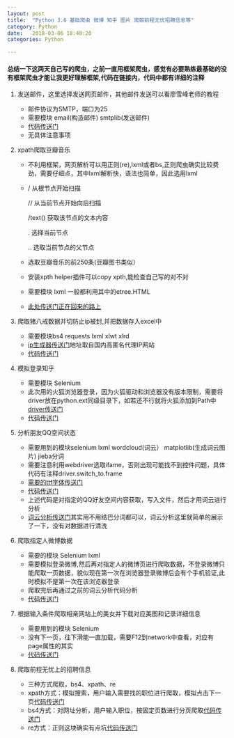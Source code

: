 ```yaml
---
layout: post
title:  "Python 3.6 基础爬虫 微博 知乎 图片 爬取前程无忧招聘信息等"
category: Python
date:   2018-03-06 18:40:20
categories: Python

---
```


#### 总结一下这两天自己写的爬虫，之前一直用框架爬虫，感觉有必要熟练最基础的没有框架爬虫才能让我更好理解框架,代码在链接内，代码中都有详细的注释

1. 发送邮件，这里选择发送网页邮件，其他邮件发送可以看廖雪峰老师的教程

	* 邮件协议为SMTP，端口为25
	* 需要模块 email(构造邮件) smtplib(发送邮件)
	* [代码传送门](https://github.com/raojianxiong/Python36/blob/master/sendemail.py)
	* 无具体注意事项


2. xpath爬取豆瓣音乐
	* 不利用框架，网页解析可以用正则(re),lxml或者bs,正则爬虫确实比较费劲，需要仔细点，其中lxml解析快，语法也简单，因此选用lxml
	* / 从根节点开始扫描
		
		// 从当前节点开始向后扫描

		/text() 获取该节点的文本内容

		. 选择当前节点

		.. 选取当前节点的父节点
	* 选取豆瓣音乐的前250条(豆瓣图书类似）
	* 安装xpth helper插件可以copy xpth,能检查自己写的对不对
	* 需要模块 lxml 一般都利用其中的etree.HTML
	* [此处传送门正在回来的路上]()
	

3. 爬取猪八戒数据并切防止ip被封,并把数据存入excel中
	* 需要模块bs4 requests lxml xlwt xlrd
	* [ip生成器传送门](https://github.com/raojianxiong/Python36/blob/master/prevent_ip.py)地址取自国内高匿名代理IP网站
	* [代码传送门](https://github.com/raojianxiong/Python36/blob/master/pig.py)

4. 模拟登录知乎
	* 需要模块 Selenium
	* 此次用的火狐浏览器登录，因为火狐驱动和浏览器没有版本限制，需要将driver放在python.ext同级目录下，如若还不行就将火狐添加到Path中[driver传送门](https://github.com/raojianxiong/Python36/blob/master/geckodriver.exe)
	* [代码传送门](https://github.com/raojianxiong/Python36/blob/master/selenium_demo.py)
	
5. 分析朋友QQ空间状态
	* 需要用到的模块selenium lxml wordcloud(词云） matplotlib(生成词云图片) jieba分词
	* 需要注意利用webdriver选取ifame，否则出现可能找不到控件问题，具体代码有注释driver.switch_to.frame
	* [需要的ttf字体传送门](https://github.com/raojianxiong/Python36/blob/master/like.ttf)
	* [代码传送门](https://github.com/raojianxiong/Python36/blob/master/qq_demo.py)
	* 上述代码是对指定的QQ好友空间内容获取，写入文件，然后才用词云进行分析
	* [词云分析传送门](https://github.com/raojianxiong/Python36/blob/master/create_word.py)其实用不用结巴分词都可以，词云分析这里就简单的展示了一下，没有对数据进行清洗

6. 爬取指定人微博数据
	* 需要的模块 Selenium lxml
	* 需要模拟登录微博,然后再对指定人的微博页进行爬取数据，不登录微博只能爬取一页数据，貌似现在第一次在浏览器登录微博后会有个手机验证,此时模拟不是第一次在该浏览器登录
	* 爬取完后再通过之前的词云分析代码分析
	* [代码传送门](https://github.com/raojianxiong/Python36/blob/master/feng_teacher.py)
	
7. 根据输入条件爬取相亲网站上的美女并下载对应美图和记录详细信息
	* 需要用到的模块 Selenium
	* 没有下一页，往下滑能一直加载，需要F12到network中查看，对应有page属性的其实
	* [代码传送门](https://github.com/raojianxiong/Python36/blob/master/sister_picture.py)

8. 爬取前程无忧上的招聘信息
	* 三种方式爬取，bs4、xpath、re
	* xpath方式：模拟搜索，用户输入需要找的职位进行爬取，模拟点击下一页[代码传送门](https://github.com/raojianxiong/Python36/blob/master/51job_xpath.py)
	* bs4方式：对网址分析，用户输入职位，按固定页数进行分页爬取[代码传送门](https://github.com/raojianxiong/Python36/blob/master/51_job_bs.py)
	* re方式：正则这块确实有点坑[代码传送门](https://github.com/raojianxiong/Python36/blob/master/51_job.re.py)
